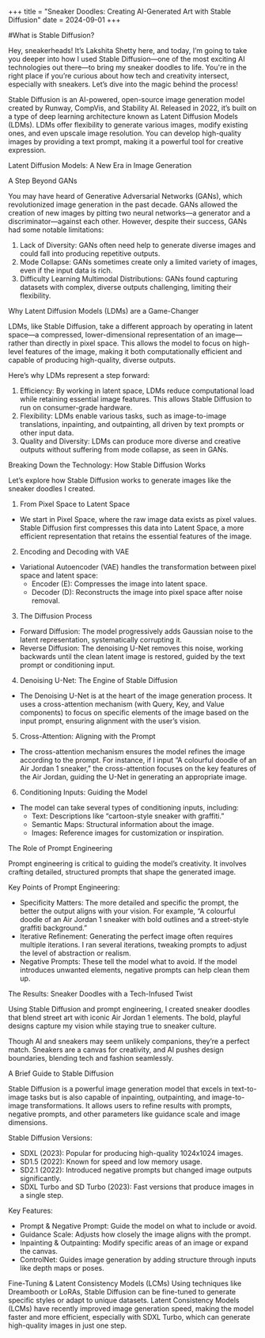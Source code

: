 +++
title = "Sneaker Doodles: Creating AI-Generated Art with Stable Diffusion"
date = 2024-09-01
+++

#What is Stable Diffusion?

Hey, sneakerheads! It’s Lakshita Shetty here, and today, I’m going to take you deeper into how I used Stable Diffusion—one of the most exciting AI technologies out there—to bring my sneaker doodles to life. You're in the right place if you’re curious about how tech and creativity intersect, especially with sneakers. Let’s dive into the magic behind the process!


Stable Diffusion is an AI-powered, open-source image generation model created by Runway, CompVis, and Stability AI. Released in 2022, it’s built on a type of deep learning architecture known as Latent Diffusion Models (LDMs). LDMs offer flexibility to generate various images, modify existing ones, and even upscale image resolution. You can develop high-quality images by providing a text prompt, making it a powerful tool for creative expression.

Latent Diffusion Models: A New Era in Image Generation

A Step Beyond GANs

You may have heard of Generative Adversarial Networks (GANs), which revolutionized image generation in the past decade. GANs allowed the creation of new images by pitting two neural networks—a generator and a discriminator—against each other. However, despite their success, GANs had some notable limitations:
1. Lack of Diversity: GANs often need help to generate diverse images and could fall into producing repetitive outputs.
2. Mode Collapse: GANs sometimes create only a limited variety of images, even if the input data is rich.
3. Difficulty Learning Multimodal Distributions: GANs found capturing datasets with complex, diverse outputs challenging, limiting their flexibility.

Why Latent Diffusion Models (LDMs) are a Game-Changer

LDMs, like Stable Diffusion, take a different approach by operating in latent space—a compressed, lower-dimensional representation of an image—rather than directly in pixel space. This allows the model to focus on high-level features of the image, making it both computationally efficient and capable of producing high-quality, diverse outputs.

Here’s why LDMs represent a step forward:
1. Efficiency: By working in latent space, LDMs reduce computational load while retaining essential image features. This allows Stable Diffusion to run on consumer-grade hardware.
2. Flexibility: LDMs enable various tasks, such as image-to-image translations, inpainting, and outpainting, all driven by text prompts or other input data.
3. Quality and Diversity: LDMs can produce more diverse and creative outputs without suffering from mode collapse, as seen in GANs.

Breaking Down the Technology: How Stable Diffusion Works

Let’s explore how Stable Diffusion works to generate images like the sneaker doodles I created.

1. From Pixel Space to Latent Space
- We start in Pixel Space, where the raw image data exists as pixel values. Stable Diffusion first compresses this data into Latent Space, a more efficient representation that retains the essential features of the image.

2. Encoding and Decoding with VAE
- Variational Autoencoder (VAE) handles the transformation between pixel space and latent space:
  - Encoder (E): Compresses the image into latent space.
  - Decoder (D): Reconstructs the image into pixel space after noise removal.

3. The Diffusion Process
- Forward Diffusion: The model progressively adds Gaussian noise to the latent representation, systematically corrupting it.
- Reverse Diffusion: The denoising U-Net removes this noise, working backwards until the clean latent image is restored, guided by the text prompt or conditioning input.

4. Denoising U-Net: The Engine of Stable Diffusion
- The Denoising U-Net is at the heart of the image generation process. It uses a cross-attention mechanism (with Query, Key, and Value components) to focus on specific elements of the image based on the input prompt, ensuring alignment with the user’s vision.

5. Cross-Attention: Aligning with the Prompt
- The cross-attention mechanism ensures the model refines the image according to the prompt. For instance, if I input “A colourful doodle of an Air Jordan 1 sneaker,” the cross-attention focuses on the key features of the Air Jordan, guiding the U-Net in generating an appropriate image.

6. Conditioning Inputs: Guiding the Model
- The model can take several types of conditioning inputs, including:
  - Text: Descriptions like “cartoon-style sneaker with graffiti.”
  - Semantic Maps: Structural information about the image.
  - Images: Reference images for customization or inspiration.

The Role of Prompt Engineering

Prompt engineering is critical to guiding the model’s creativity. It involves crafting detailed, structured prompts that shape the generated image.

Key Points of Prompt Engineering:
- Specificity Matters: The more detailed and specific the prompt, the better the output aligns with your vision. For example, “A colourful doodle of an Air Jordan 1 sneaker with bold outlines and a street-style graffiti background.”
- Iterative Refinement: Generating the perfect image often requires multiple iterations. I ran several iterations, tweaking prompts to adjust the level of abstraction or realism.
- Negative Prompts: These tell the model what to avoid. If the model introduces unwanted elements, negative prompts can help clean them up.

The Results: Sneaker Doodles with a Tech-Infused Twist

Using Stable Diffusion and prompt engineering, I created sneaker doodles that blend street art with iconic Air Jordan 1 elements. The bold, playful designs capture my vision while staying true to sneaker culture.

Though AI and sneakers may seem unlikely companions, they’re a perfect match. Sneakers are a canvas for creativity, and AI pushes design boundaries, blending tech and fashion seamlessly.

A Brief Guide to Stable Diffusion

Stable Diffusion is a powerful image generation model that excels in text-to-image tasks but is also capable of inpainting, outpainting, and image-to-image transformations. It allows users to refine results with prompts, negative prompts, and other parameters like guidance scale and image dimensions.

Stable Diffusion Versions:
- SDXL (2023): Popular for producing high-quality 1024x1024 images.
- SD1.5 (2022): Known for speed and low memory usage.
- SD2.1 (2022): Introduced negative prompts but changed image outputs significantly.
- SDXL Turbo and SD Turbo (2023): Fast versions that produce images in a single step.

Key Features:
- Prompt & Negative Prompt: Guide the model on what to include or avoid.
- Guidance Scale: Adjusts how closely the image aligns with the prompt.
- Inpainting & Outpainting: Modify specific areas of an image or expand the canvas.
- ControlNet: Guides image generation by adding structure through inputs like depth maps or poses.

Fine-Tuning & Latent Consistency Models (LCMs)
Using techniques like Dreambooth or LoRAs, Stable Diffusion can be fine-tuned to generate specific styles or adapt to unique datasets. Latent Consistency Models (LCMs) have recently improved image generation speed, making the model faster and more efficient, especially with SDXL Turbo, which can generate high-quality images in just one step.


